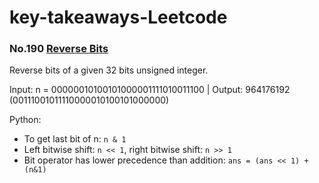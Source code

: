 # key-takeaways-Leetcode

### No.190 [Reverse Bits](https://leetcode.com/problems/reverse-bits/)

Reverse bits of a given 32 bits unsigned integer.

Input: n = 00000010100101000001111010011100 | Output:    964176192 (00111001011110000010100101000000)

Python:
* To get last bit of n: ``n & 1``
* Left bitwise shift: ``n << 1``, right bitwise shift: ``n >> 1``
* Bit operator has lower precedence than addition: ``ans = (ans << 1) + (n&1)``   
